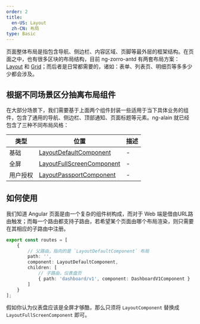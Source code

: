 ```yaml
---
order: 2
title:
  en-US: Layout
  zh-CN: 布局
type: Basic
---
```


页面整体布局是指包含导航、侧边栏、内容区域、页脚等最外层的框架结构。在页面之中，也有很多区块的布局结构，目前 ng-zorro-antd 有两套布局方案：[Layout](https://ng.ant.design/#/components/layout) 和 [Grid](https://ng.ant.design/#/components/grid)；而后者是日常都需要的，诸如：表单、列表页、明细页等多多少少都会涉及。

## 根据不同场景区分抽离布局组件

在大部分场景下，我们需要基于上面两个组件封装一些适用于当下具体业务的组件，包含了通用的导航、侧边栏、顶部通知、页面标题等元素。ng-alain 就已经包含了三种不同布局风格：

| 类型 | 位置 | 描述 |
| ---- | --- | ---- |
| 基础 | [LayoutDefaultComponent](//github.com/cipchk/ng-alain/blob/master/src/app/layout/default/default.component) | - |
| 全屏 | [LayoutFullScreenComponent](//github.com/cipchk/ng-alain/blob/master/src/app/layout/fullscreen/fullscreen.component.ts) | - |
| 用户授权 | [LayoutPassportComponent](//github.com/cipchk/ng-alain/blob/master/src/app/layout/passport/passport.component.ts) | - |

## 如何使用

我们知道 Angular 页面是由一个复杂的组件树构成，而对于 Web 端是借由URL路由触发；而每一个路由都支持子路由，若希望某个页面由哪个布局渲染，则只需要在其相应的子路由中注册。

```ts
export const routes = [
    {
        // 父路由，指向的是 `LayoutDefaultComponent` 布局
        path: '',
        component: LayoutDefaultComponent,
        children: [
            // 子路由，仪表盘页
            { path: 'dashboard/v1', component: DashboardV1Component }
        ]
    }
];
```

假如你认为仪表盘应该是全屏才够酷，那么只须将 `LayoutComponent` 替换成 `LayoutFullScreenComponent` 即可。


